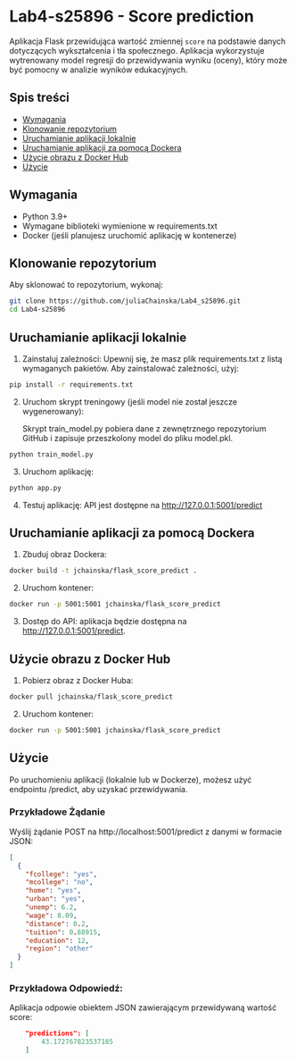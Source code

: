 # Lab4-s25896 - Score prediction

Aplikacja Flask przewidująca wartość zmiennej `score` na podstawie danych dotyczących wykształcenia i tła społecznego. Aplikacja wykorzystuje wytrenowany model regresji do przewidywania wyniku (oceny), który może być pomocny w analizie wyników edukacyjnych.

## Spis treści
- [Wymagania](#wymagania)
- [Klonowanie repozytorium](#klonowanie-repozytorium)
- [Uruchamianie aplikacji lokalnie](#uruchamianie-aplikacji-lokalnie)
- [Uruchamianie aplikacji za pomocą Dockera](#uruchamianie-aplikacji-za-pomocą-dockera)
- [Użycie obrazu z Docker Hub](#użycie-obrazu-z-docker-hub)
- [Użycie](#użycie)

## Wymagania
- Python 3.9+
- Wymagane biblioteki wymienione w requirements.txt
- Docker (jeśli planujesz uruchomić aplikację w kontenerze)

## Klonowanie repozytorium

Aby sklonować to repozytorium, wykonaj:

```bash
git clone https://github.com/juliaChainska/Lab4_s25896.git
cd Lab4-s25896
```

## Uruchamianie aplikacji lokalnie

1. Zainstaluj zależności:
Upewnij się, że masz plik requirements.txt z listą wymaganych pakietów. Aby zainstalować zależności, użyj:
```bash
pip install -r requirements.txt
```

2. Uruchom skrypt treningowy (jeśli model nie został jeszcze wygenerowany):

    Skrypt train_model.py pobiera dane z zewnętrznego repozytorium GitHub i zapisuje przeszkolony model do pliku model.pkl.
```bash
python train_model.py
```

3. Uruchom aplikację:
```bash
python app.py
```

4. Testuj aplikację: API jest dostępne na http://127.0.0.1:5001/predict

## Uruchamianie aplikacji za pomocą Dockera
1. Zbuduj obraz Dockera:
```bash
docker build -t jchainska/flask_score_predict .
```
2. Uruchom kontener:
```bash
docker run -p 5001:5001 jchainska/flask_score_predict
```
3. Dostęp do API: aplikacja będzie dostępna na http://127.0.0.1:5001/predict.

## Użycie obrazu z Docker Hub
1. Pobierz obraz z Docker Huba:
```bash
docker pull jchainska/flask_score_predict
```
2. Uruchom kontener:
```bash
docker run -p 5001:5001 jchainska/flask_score_predict
```

## Użycie
Po uruchomieniu aplikacji (lokalnie lub w Dockerze), możesz użyć endpointu /predict, aby uzyskać przewidywania.

### Przykładowe Żądanie
Wyślij żądanie POST na http://localhost:5001/predict z danymi w formacie JSON:

```json
[
  {
    "fcollege": "yes",
    "mcollege": "no",
    "home": "yes",
    "urban": "yes",
    "unemp": 6.2,
    "wage": 8.09,
    "distance": 0.2,
    "tuition": 0.88915,
    "education": 12,
    "region": "other"
  }
]
```

### Przykładowa Odpowiedź:
Aplikacja odpowie obiektem JSON zawierającym przewidywaną wartość score:

```json
    "predictions": [
        43.172767823537185
    ]
```

